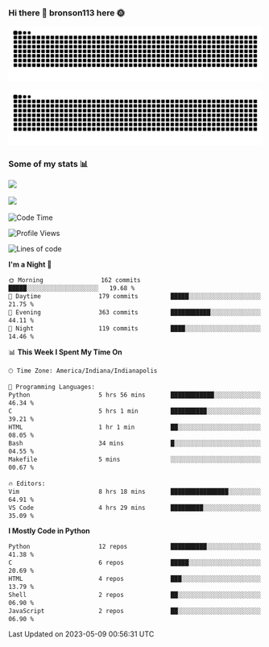 ### Hi there 👋 bronson113 here 🌞
<div align="center">

![GitHub Snake Light](https://raw.githubusercontent.com/bronson113/bronson113/snake/github-snake.svg#gh-light-mode-only)

![GitHub Snake dark](https://raw.githubusercontent.com/bronson113/bronson113/snake/github-snake-dark.svg#gh-dark-mode-only)

</div>

### Some of my stats 📊
![](https://github-readme-stats-sigma-five.vercel.app/api?username=bronson113&theme=transparent&show_icons=true)

![](https://github-readme-stats-sigma-five.vercel.app/api/top-langs/?username=bronson113&theme=transparent&layout=compact&card_width=445)



<!--START_SECTION:waka-->
![Code Time](http://img.shields.io/badge/Code%20Time-214%20hrs%2034%20mins-blue)

![Profile Views](http://img.shields.io/badge/Profile%20Views-0-blue)

![Lines of code](https://img.shields.io/badge/From%20Hello%20World%20I%27ve%20Written-7.1%20million%20lines%20of%20code-blue)

**I'm a Night 🦉** 

```text
🌞 Morning                162 commits         █████░░░░░░░░░░░░░░░░░░░░   19.68 % 
🌆 Daytime                179 commits         █████░░░░░░░░░░░░░░░░░░░░   21.75 % 
🌃 Evening                363 commits         ███████████░░░░░░░░░░░░░░   44.11 % 
🌙 Night                  119 commits         ████░░░░░░░░░░░░░░░░░░░░░   14.46 % 
```


📊 **This Week I Spent My Time On** 

```text
🕑︎ Time Zone: America/Indiana/Indianapolis

💬 Programming Languages: 
Python                   5 hrs 56 mins       ████████████░░░░░░░░░░░░░   46.34 % 
C                        5 hrs 1 min         ██████████░░░░░░░░░░░░░░░   39.21 % 
HTML                     1 hr 1 min          ██░░░░░░░░░░░░░░░░░░░░░░░   08.05 % 
Bash                     34 mins             █░░░░░░░░░░░░░░░░░░░░░░░░   04.55 % 
Makefile                 5 mins              ░░░░░░░░░░░░░░░░░░░░░░░░░   00.67 % 

🔥 Editors: 
Vim                      8 hrs 18 mins       ████████████████░░░░░░░░░   64.91 % 
VS Code                  4 hrs 29 mins       █████████░░░░░░░░░░░░░░░░   35.09 % 
```

**I Mostly Code in Python** 

```text
Python                   12 repos            ██████████░░░░░░░░░░░░░░░   41.38 % 
C                        6 repos             █████░░░░░░░░░░░░░░░░░░░░   20.69 % 
HTML                     4 repos             ███░░░░░░░░░░░░░░░░░░░░░░   13.79 % 
Shell                    2 repos             ██░░░░░░░░░░░░░░░░░░░░░░░   06.90 % 
JavaScript               2 repos             ██░░░░░░░░░░░░░░░░░░░░░░░   06.90 % 
```




 Last Updated on 2023-05-09 00:56:31 UTC
<!--END_SECTION:waka-->
